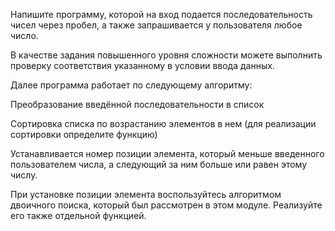 
Напишите программу, которой на вход подается последовательность чисел через пробел, а также запрашивается у пользователя любое число.

В качестве задания повышенного уровня сложности можете выполнить проверку соответствия указанному в условии ввода данных.

Далее программа работает по следующему алгоритму:


Преобразование введённой последовательности в список



Сортировка списка по возрастанию элементов в нем (для реализации сортировки определите функцию)



Устанавливается номер позиции элемента, который меньше введенного пользователем числа, а следующий за ним больше или равен этому числу.


При установке позиции элемента воспользуйтесь алгоритмом двоичного поиска, который был рассмотрен в этом модуле. Реализуйте его также отдельной функцией.
